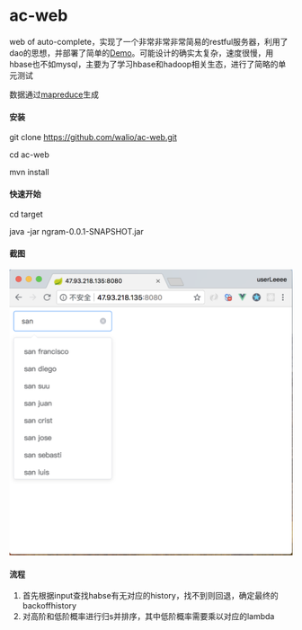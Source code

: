 # ac-web
web of auto-complete，实现了一个非常非常非常简易的restful服务器，利用了dao的思想，并部署了简单的[Demo](http://47.93.218.135:8080/)。可能设计的确实太复杂，速度很慢，用hbase也不如mysql，主要为了学习hbase和hadoop相关生态，进行了简略的单元测试

数据通过[mapreduce](https://github.com/walio/auto-complete)生成
#### 安装
git clone https://github.com/walio/ac-web.git

cd ac-web

mvn install
#### 快速开始
cd target

java -jar ngram-0.0.1-SNAPSHOT.jar
#### 截图
![screenshot](screen.png)
#### 流程
1. 首先根据input查找habse有无对应的history，找不到则回退，确定最终的backoffhistory
2. 对高阶和低阶概率进行归s并排序，其中低阶概率需要乘以对应的lambda
